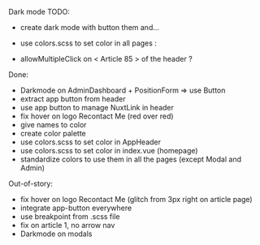 Dark mode TODO:
- create dark mode with button them and...

- use colors.scss to set color in all pages :
- allowMultipleClick on < Article 85 > of the header ?


Done:
- Darkmode on AdminDashboard + PositionForm => use Button
- extract app button from header
- use app button to manage NuxtLink in header
- fix hover on logo Recontact Me (red over red)
- give names to color
- create color palette
- use colors.scss to set color in AppHeader
- use colors.scss to set color in index.vue (homepage)
- standardize colors to use them in all the pages (except Modal and Admin)

Out-of-story:
- fix hover on logo Recontact Me (glitch from 3px right on article page)
- integrate app-button everywhere
- use breakpoint from .scss file
- fix on article 1, no arrow nav
- Darkmode on modals
